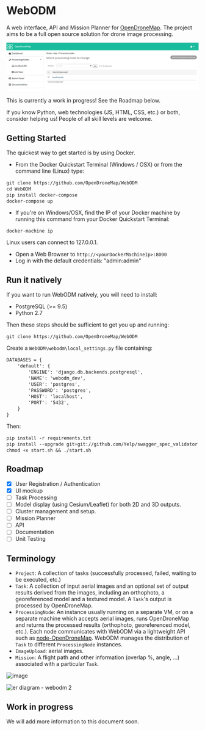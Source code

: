 # WebODM

A web interface, API and Mission Planner for [OpenDroneMap](https://github.com/OpenDroneMap/OpenDroneMap). The project aims to be a full open source solution for drone image processing.

![Alt text](/screenshots/ui-mockup.png?raw=true "WebODM")

This is currently a work in progress! See the Roadmap below. 

If you know Python, web technologies (JS, HTML, CSS, etc.) or both, consider helping us! People of all skill levels are welcome.

## Getting Started

The quickest way to get started is by using Docker.

* From the Docker Quickstart Terminal (Windows / OSX) or from the command line (Linux) type:
```
git clone https://github.com/OpenDroneMap/WebODM
cd WebODM
pip install docker-compose
docker-compose up
```

* If you're on Windows/OSX, find the IP of your Docker machine by running this command from your Docker Quickstart Terminal:

```
docker-machine ip
```

Linux users can connect to 127.0.0.1.

* Open a Web Browser to `http://<yourDockerMachineIp>:8000`
* Log in with the default credentials: "admin:admin"

## Run it natively

If you want to run WebODM natively, you will need to install:
 * PostgreSQL (>= 9.5)
 * Python 2.7

Then these steps should be sufficient to get you up and running:

```
git clone https://github.com/OpenDroneMap/WebODM
```

Create a `WebODM\webodm\local_settings.py` file containing:

```
DATABASES = {
    'default': {
        'ENGINE': 'django.db.backends.postgresql',
        'NAME': 'webodm_dev',
        'USER': 'postgres',
        'PASSWORD': 'postgres',
        'HOST': 'localhost',
        'PORT': '5432',
    }
}
```

Then:

```
pip install -r requirements.txt
pip install --upgrade git+git://github.com/Yelp/swagger_spec_validator
chmod +x start.sh && ./start.sh
```

## Roadmap
- [X] User Registration / Authentication
- [X] UI mockup
- [ ] Task Processing
- [ ] Model display (using Cesium/Leaflet) for both 2D and 3D outputs.
- [ ] Cluster management and setup.
- [ ] Mission Planner
- [ ] API
- [ ] Documentation
- [ ] Unit Testing

## Terminology

 - `Project`: A collection of tasks (successfully processed, failed, waiting to be executed, etc.)
 - `Task`: A collection of input aerial images and an optional set of output results derived from the images, including an orthophoto, a georeferenced model and a textured model. A `Task`'s output is processed by OpenDroneMap.
 - `ProcessingNode`: An instance usually running on a separate VM, or on a separate machine which accepts aerial images, runs OpenDroneMap and returns the processed results (orthophoto, georeferenced model, etc.). Each node communicates with WebODM via a lightweight API such as [node-OpenDroneMap](https://www.github.com/pierotofy/node-OpenDroneMap). WebODM manages the distribution of `Task` to different `ProcessingNode` instances.
 - `ImageUpload`: aerial images.
 - `Mission`: A flight path and other information (overlap %, angle, ...) associated with a particular `Task`.
 
![image](https://cloud.githubusercontent.com/assets/1951843/17680196/9bfe878e-6304-11e6-852e-c09f1e02f3c0.png)

![er diagram - webodm 2](https://cloud.githubusercontent.com/assets/1951843/17717379/4a227e28-63d3-11e6-9518-6a63cc1bcd3b.png)


## Work in progress

We will add more information to this document soon.
